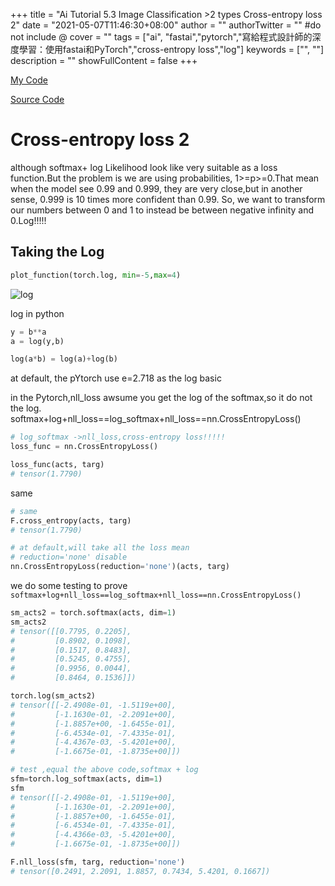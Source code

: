 +++
title = "Ai Tutorial 5.3 Image Classification >2 types Cross-entropy loss 2"
date = "2021-05-07T11:46:30+08:00"
author = ""
authorTwitter = "" #do not include @
cover = ""
tags = ["ai", "fastai","pytorch","寫給程式設計師的深度學習：使用fastai和PyTorch","cross-entropy loss","log"]
keywords = ["", ""]
description = ""
showFullContent = false
+++

[My Code
](https://colab.research.google.com/drive/1Rqum2194iz5nXH26PPoBMpKM71wQ4eYI?usp=sharing)

[Source Code
](https://colab.research.google.com/github/fastai/fastbook/blob/master/05_pet_breeds.ipynb#scrollTo=YOTrrdP7BuWd)
# Cross-entropy loss 2

although softmax+ log Likelihood look like very suitable as a loss function.But the problem is we are using probabilities, 1>=p>=0.That mean when the model see 0.99 and 0.999, they are very close,but in another sense, 0.999 is 10 times more confident than 0.99. So, we want to transform our numbers between 0 and 1 to instead be between negative infinity and 0.Log!!!!!

## Taking the Log

```py
plot_function(torch.log, min=-5,max=4)
```

![log](/img/ai_t/t1/log.PNG)

log in python

```py
y = b**a
a = log(y,b)
```

```py
log(a*b) = log(a)+log(b)
```

at default, the pYtorch use e=2.718 as the log basic

in the Pytorch,nll_loss awsume you get the log of the softmax,so it do not the log.
softmax+log+nll_loss==log_softmax+nll_loss==nn.CrossEntropyLoss()

```py
# log_softmax ->nll_loss,cross-entropy loss!!!!!
loss_func = nn.CrossEntropyLoss()

```

```py
loss_func(acts, targ)
# tensor(1.7790)
```

same

```py
# same
F.cross_entropy(acts, targ)
# tensor(1.7790)
```

```py
# at default,will take all the loss mean
# reduction='none' disable
nn.CrossEntropyLoss(reduction='none')(acts, targ)
```

we do some testing to prove `softmax+log+nll_loss==log_softmax+nll_loss==nn.CrossEntropyLoss()`

```py
sm_acts2 = torch.softmax(acts, dim=1)
sm_acts2
# tensor([[0.7795, 0.2205],
#         [0.8902, 0.1098],
#         [0.1517, 0.8483],
#         [0.5245, 0.4755],
#         [0.9956, 0.0044],
#         [0.8464, 0.1536]])
```

```py
torch.log(sm_acts2)
# tensor([[-2.4908e-01, -1.5119e+00],
#         [-1.1630e-01, -2.2091e+00],
#         [-1.8857e+00, -1.6455e-01],
#         [-6.4534e-01, -7.4335e-01],
#         [-4.4367e-03, -5.4201e+00],
#         [-1.6675e-01, -1.8735e+00]])
```

```py
# test ,equal the above code,softmax + log
sfm=torch.log_softmax(acts, dim=1)
sfm
# tensor([[-2.4908e-01, -1.5119e+00],
#         [-1.1630e-01, -2.2091e+00],
#         [-1.8857e+00, -1.6455e-01],
#         [-6.4534e-01, -7.4335e-01],
#         [-4.4366e-03, -5.4201e+00],
#         [-1.6675e-01, -1.8735e+00]])
```

```py
F.nll_loss(sfm, targ, reduction='none')
# tensor([0.2491, 2.2091, 1.8857, 0.7434, 5.4201, 0.1667])
```
